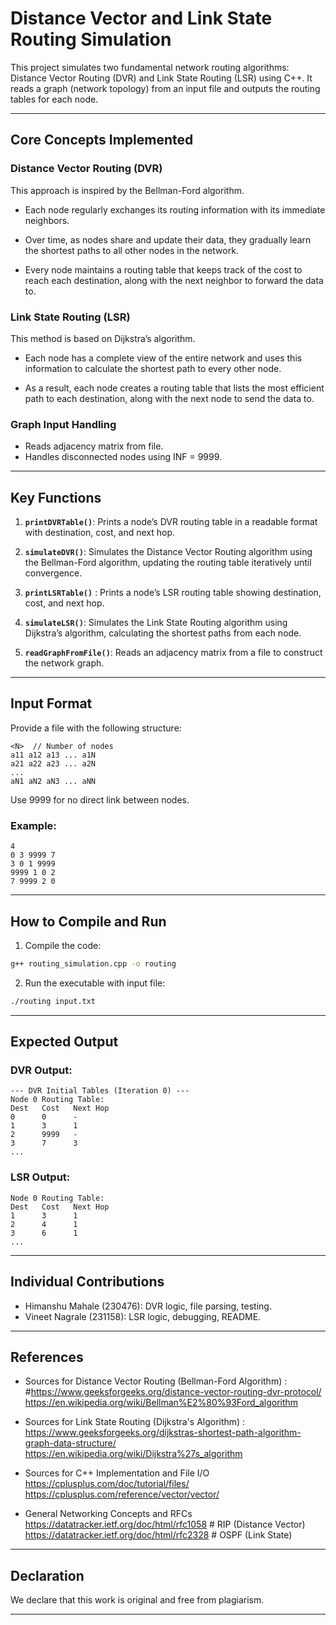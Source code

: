 
# Distance Vector and Link State Routing Simulation
This project simulates two fundamental network routing algorithms: Distance Vector Routing (DVR) and Link State Routing (LSR) using C++. It reads a graph (network topology) from an input file and outputs the routing tables for each node.

---

## Core Concepts Implemented

### Distance Vector Routing (DVR)
 This approach is inspired by the Bellman-Ford algorithm.
- Each node regularly exchanges its routing information with its immediate neighbors.

- Over time, as nodes share and update their data, they gradually learn the shortest paths to all other nodes in the network.

- Every node maintains a routing table that keeps track of the cost to reach each destination, along with the next neighbor to forward the data to.



### Link State Routing (LSR)
This method is based on Dijkstra’s algorithm.

- Each node has a complete view of the entire network and uses this information to calculate the shortest path to every other node.

- As a result, each node creates a routing table that lists the most efficient path to each destination, along with the next node to send the data to.

### Graph Input Handling
- Reads adjacency matrix from file.
- Handles disconnected nodes using INF = 9999.

---

## Key Functions

1. **`printDVRTable()`**:  Prints a node’s DVR routing table in a readable format with destination, cost, and next hop.
2. **`simulateDVR()`**:  Simulates the Distance Vector Routing algorithm using the Bellman-Ford algorithm, updating the routing table iteratively until convergence.

3. **`printLSRTable()`** :  Prints a node’s LSR routing table showing destination, cost, and next hop.

4. **`simulateLSR()`**:  Simulates the Link State Routing algorithm using Dijkstra’s algorithm, calculating the shortest paths from each node.

5. **`readGraphFromFile()`**: Reads an adjacency matrix from a file to construct the network graph.


---

## Input Format
Provide a file with the following structure:

```
<N>  // Number of nodes
a11 a12 a13 ... a1N
a21 a22 a23 ... a2N
...
aN1 aN2 aN3 ... aNN
```
Use 9999 for no direct link between nodes.

### Example:
```
4
0 3 9999 7
3 0 1 9999
9999 1 0 2
7 9999 2 0
```

---

## How to Compile and Run

1. Compile the code:
```bash
g++ routing_simulation.cpp -o routing
```

2. Run the executable with input file:
```bash
./routing input.txt
```
---

## Expected Output

### DVR Output:
```
--- DVR Initial Tables (Iteration 0) ---
Node 0 Routing Table:
Dest   Cost   Next Hop
0      0      -
1      3      1
2      9999   -
3      7      3
...
```

### LSR Output:
```
Node 0 Routing Table:
Dest   Cost   Next Hop
1      3      1
2      4      1
3      6      1
...
```

---

## Individual Contributions

- Himanshu Mahale (230476): DVR logic, file parsing, testing.
- Vineet Nagrale (231158): LSR logic, debugging, README.

---

## References

 - Sources for Distance Vector Routing (Bellman-Ford Algorithm) : 
#https://www.geeksforgeeks.org/distance-vector-routing-dvr-protocol/
 https://en.wikipedia.org/wiki/Bellman%E2%80%93Ford_algorithm


-  Sources for Link State Routing (Dijkstra's Algorithm) : 
 https://www.geeksforgeeks.org/dijkstras-shortest-path-algorithm-graph-data-structure/
 https://en.wikipedia.org/wiki/Dijkstra%27s_algorithm


 - Sources for C++ Implementation and File I/O
 https://cplusplus.com/doc/tutorial/files/
 https://cplusplus.com/reference/vector/vector/

 - General Networking Concepts and RFCs
 https://datatracker.ietf.org/doc/html/rfc1058   # RIP (Distance Vector)
 https://datatracker.ietf.org/doc/html/rfc2328   # OSPF (Link State)


---

## Declaration

We declare that this work is original and free from plagiarism.

---
